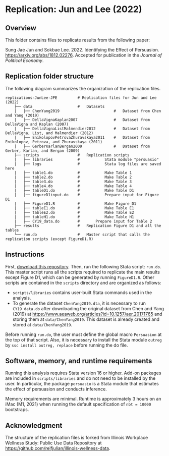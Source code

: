 # Replication: Jun and Lee (2022)

## Overview

This folder contains files to replicate results from the following paper:

Sung Jae Jun and Sokbae Lee. 2022. Identifying the Effect of Persuasion. <https://arxiv.org/abs/1812.02276>. Accepted for publication in the _Journal of Political Economy_. 

## Replication folder structure 

The following diagram summarizes the organization of the replication files.

```
replications-JunLee-JPE         # Replication files for Jun and Lee (2022)
    ├── data                    # 	Datasets
    |   ├── ChenYang2019                        #	Dataset from Chen and Yang (2019)
    |   ├── DellaVignaKaplan2007                #	Dataset from DellaVigna and Kaplan (2007)
    |   ├── DellaVignaListMalmendier2012        #	Dataset from DellaVigna, List, and Malmendier (2012)
    |   ├── EnikolopovPetrovaZhuravskaya2011	#	Dataset from Enikolopov, Petrova, and Zhuravskaya (2011)
    |   ├── GerberKarlanBergan2009              #	Dataset from Gerber, Karlan, and Bergan (2009)
    ├── scripts                 # 	Replication scripts
    |   ├── libraries           #       	Stata module "persuasio"
    |   ├── logs                #       	Stata log files are saved here
    |   ├── table1.do           #       	Make Table 1
    |   ├── table2.do           #       	Make Table 2
    |   ├── table3.do           #       	Make Table 3
    |   ├── table4.do           #       	Make Table 4
    |   ├── tableD1.do          #       	Make Table D1
    |   |── figureD1input.do    #       	Prepare input for Figure D1
    |   ├── FigureD1.R          #       	Make Figure D1
    |   ├── tableE1.do          #       	Make Table E1
    |   ├── tableE2.do          #       	Make Table E2
    |   ├── tableH1.do          #       	Make Table H1
    |   ├── CY19_data.do        #		Prepare input for Table 2
    ├── results                 #	Replication Figure D1 and all the tables
    └── run.do                  #	Master script that calls the replication scripts (except FigureD1.R)
```

## Instructions

First, [download this repository](https://github.com/persuasio/replication-JunLee-JPE/archive/main.zip). Then, run the following Stata script: `run.do`. This master script runs all the scripts required to replicate the main results except Figure D1, which can be generated by running `FigureD1.R`. Other scripts are contained in the `scripts` directory and are organized as follows:

- `scripts/libraries` contains user-built Stata commands used in the analysis.
- To generate the dataset `ChenYang2019.dta`, it is necessary to run `CY19_data.do` after downloading the original dataset from Chen and Yang (2019) at https://www.aeaweb.org/articles?id=10.1257/aer.20171765 and storing them at `data/ChenYang2019`. This dataset is already created and stored at `data/ChenYang2019`. 

Before running `run.do`, the user must define the global macro `Persuasion` at the top of that script. Also, it is necessary to install the Stata module `outreg` by `ssc install outreg, replace` before running the do file.

## Software, memory, and runtime requirements

Running this analysis requires Stata version 16 or higher. Add-on packages are included in `scripts/libraries` and do not need to be installed by the user. In particular, the package `persuasio` is a Stata module that estimates the effect of persuasion and conducts inference. 

Memory requirements are minimal. Runtime is approximately 3 hours on an iMac (M1, 2021) when running the default specification of `nbt = 10000` bootstraps. 

## Acknowledgment

The structure of the replication files is forked from Illinois Workplace Wellness Study: Public Use Data Repository at <https://github.com/reifjulian/illinois-wellness-data>.
